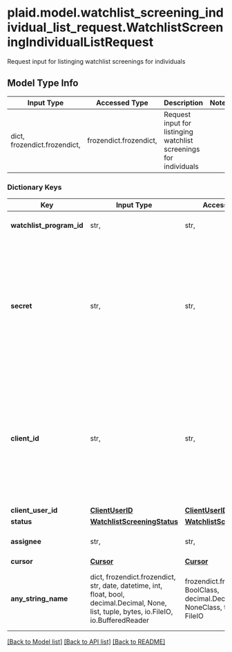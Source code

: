 # plaid.model.watchlist_screening_individual_list_request.WatchlistScreeningIndividualListRequest

Request input for listinging watchlist screenings for individuals

## Model Type Info
Input Type | Accessed Type | Description | Notes
------------ | ------------- | ------------- | -------------
dict, frozendict.frozendict,  | frozendict.frozendict,  | Request input for listinging watchlist screenings for individuals | 

### Dictionary Keys
Key | Input Type | Accessed Type | Description | Notes
------------ | ------------- | ------------- | ------------- | -------------
**watchlist_program_id** | str,  | str,  | ID of the associated program. | 
**secret** | str,  | str,  | Your Plaid API &#x60;secret&#x60;. The &#x60;secret&#x60; is required and may be provided either in the &#x60;PLAID-SECRET&#x60; header or as part of a request body. | [optional] 
**client_id** | str,  | str,  | Your Plaid API &#x60;client_id&#x60;. The &#x60;client_id&#x60; is required and may be provided either in the &#x60;PLAID-CLIENT-ID&#x60; header or as part of a request body. | [optional] 
**client_user_id** | [**ClientUserID**](ClientUserID.md) | [**ClientUserID**](ClientUserID.md) |  | [optional] 
**status** | [**WatchlistScreeningStatus**](WatchlistScreeningStatus.md) | [**WatchlistScreeningStatus**](WatchlistScreeningStatus.md) |  | [optional] 
**assignee** | str,  | str,  | ID of the associated user. | [optional] 
**cursor** | [**Cursor**](Cursor.md) | [**Cursor**](Cursor.md) |  | [optional] 
**any_string_name** | dict, frozendict.frozendict, str, date, datetime, int, float, bool, decimal.Decimal, None, list, tuple, bytes, io.FileIO, io.BufferedReader | frozendict.frozendict, str, BoolClass, decimal.Decimal, NoneClass, tuple, bytes, FileIO | any string name can be used but the value must be the correct type | [optional]

[[Back to Model list]](../../README.md#documentation-for-models) [[Back to API list]](../../README.md#documentation-for-api-endpoints) [[Back to README]](../../README.md)

